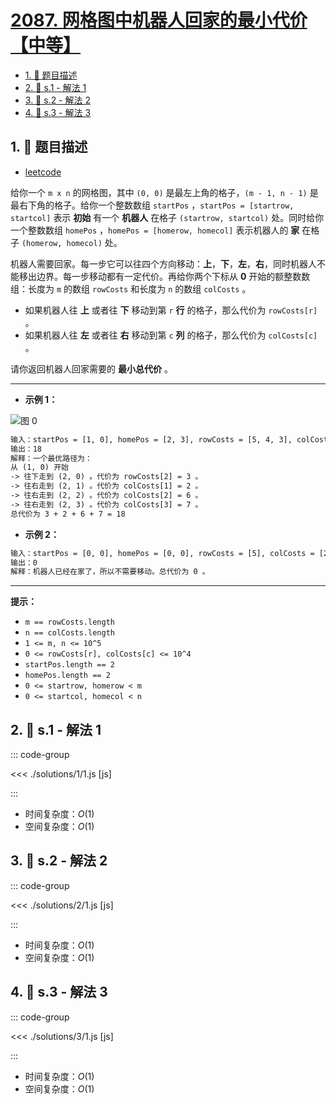 # [2087. 网格图中机器人回家的最小代价【中等】](https://github.com/tnotesjs/TNotes.leetcode/tree/main/notes/2087.%20%E7%BD%91%E6%A0%BC%E5%9B%BE%E4%B8%AD%E6%9C%BA%E5%99%A8%E4%BA%BA%E5%9B%9E%E5%AE%B6%E7%9A%84%E6%9C%80%E5%B0%8F%E4%BB%A3%E4%BB%B7%E3%80%90%E4%B8%AD%E7%AD%89%E3%80%91)

<!-- region:toc -->

- [1. 📝 题目描述](#1--题目描述)
- [2. 🎯 s.1 - 解法 1](#2--s1---解法-1)
- [3. 🎯 s.2 - 解法 2](#3--s2---解法-2)
- [4. 🎯 s.3 - 解法 3](#4--s3---解法-3)

<!-- endregion:toc -->

## 1. 📝 题目描述

- [leetcode](https://leetcode.cn/problems/minimum-cost-homecoming-of-a-robot-in-a-grid/)

给你一个 `m x n` 的网格图，其中 `(0, 0)` 是最左上角的格子，`(m - 1, n - 1)` 是最右下角的格子。给你一个整数数组 `startPos` ，`startPos = [startrow, startcol]` 表示 **初始** 有一个 **机器人** 在格子 `(startrow, startcol)` 处。同时给你一个整数数组 `homePos` ，`homePos = [homerow, homecol]` 表示机器人的 **家** 在格子 `(homerow, homecol)` 处。

机器人需要回家。每一步它可以往四个方向移动：**上**，**下**，**左**，**右**，同时机器人不能移出边界。每一步移动都有一定代价。再给你两个下标从 **0** 开始的额整数数组：长度为 `m` 的数组 `rowCosts` 和长度为 `n` 的数组 `colCosts` 。

- 如果机器人往 **上** 或者往 **下** 移动到第 `r` **行** 的格子，那么代价为 `rowCosts[r]` 。
- 如果机器人往 **左** 或者往 **右** 移动到第 `c` **列** 的格子，那么代价为 `colCosts[c]` 。

请你返回机器人回家需要的 **最小总代价** 。

---

- **示例 1：**

![图 0](https://cdn.jsdelivr.net/gh/tnotesjs/imgs@main/2025-09-26-23-15-30.png)

```txt
输入：startPos = [1, 0], homePos = [2, 3], rowCosts = [5, 4, 3], colCosts = [8, 2, 6, 7]
输出：18
解释：一个最优路径为：
从 (1, 0) 开始
-> 往下走到 (2, 0) 。代价为 rowCosts[2] = 3 。
-> 往右走到 (2, 1) 。代价为 colCosts[1] = 2 。
-> 往右走到 (2, 2) 。代价为 colCosts[2] = 6 。
-> 往右走到 (2, 3) 。代价为 colCosts[3] = 7 。
总代价为 3 + 2 + 6 + 7 = 18
```

- **示例 2：**

```txt
输入：startPos = [0, 0], homePos = [0, 0], rowCosts = [5], colCosts = [26]
输出：0
解释：机器人已经在家了，所以不需要移动。总代价为 0 。
```

---

**提示：**

- `m == rowCosts.length`
- `n == colCosts.length`
- `1 <= m, n <= 10^5`
- `0 <= rowCosts[r], colCosts[c] <= 10^4`
- `startPos.length == 2`
- `homePos.length == 2`
- `0 <= startrow, homerow < m`
- `0 <= startcol, homecol < n`

## 2. 🎯 s.1 - 解法 1

::: code-group

<<< ./solutions/1/1.js [js]

:::

- 时间复杂度：$O(1)$
- 空间复杂度：$O(1)$

## 3. 🎯 s.2 - 解法 2

::: code-group

<<< ./solutions/2/1.js [js]

:::

- 时间复杂度：$O(1)$
- 空间复杂度：$O(1)$

## 4. 🎯 s.3 - 解法 3

::: code-group

<<< ./solutions/3/1.js [js]

:::

- 时间复杂度：$O(1)$
- 空间复杂度：$O(1)$
